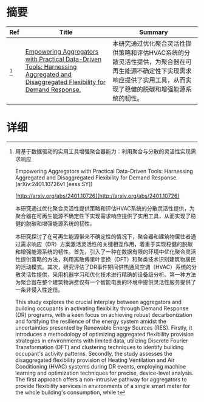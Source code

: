 # 摘要

| Ref | Title | Summary |
| --- | --- | --- |
| [^1] | [Empowering Aggregators with Practical Data-Driven Tools: Harnessing Aggregated and Disaggregated Flexibility for Demand Response.](http://arxiv.org/abs/2401.10726) | 本研究通过优化聚合灵活性提供策略和评估HVAC系统的分散灵活性提供，为聚合器在可再生能源不确定性下实现需求响应提供了实用工具，从而实现了稳健的脱碳和增强能源系统的韧性。 |

# 详细

[^1]: 用基于数据驱动的实用工具增强聚合器能力：利用聚合与分散的灵活性实现需求响应

    Empowering Aggregators with Practical Data-Driven Tools: Harnessing Aggregated and Disaggregated Flexibility for Demand Response. (arXiv:2401.10726v1 [eess.SY])

    [http://arxiv.org/abs/2401.10726](http://arxiv.org/abs/2401.10726)

    本研究通过优化聚合灵活性提供策略和评估HVAC系统的分散灵活性提供，为聚合器在可再生能源不确定性下实现需求响应提供了实用工具，从而实现了稳健的脱碳和增强能源系统的韧性。

    

    本研究探讨了在可再生能源带来不确定性的情况下，聚合器和建筑物居住者通过需求响应（DR）方案激活灵活性的关键相互作用，着重于实现稳健的脱碳和增强能源系统的韧性。首先，引入了一种在数据有限的环境中优化聚合灵活性提供策略的方法，利用离散傅里叶变换（DFT）和聚类技术识别建筑物居民的活动模式。其次，研究评估了DR事件期间供热通风空调（HVAC）系统的分散灵活性提供，采用机器学习和优化技术进行精确的设备级分析。第一种方法为聚合器在整个建筑物消费仅有一个智能电表的环境中提供灵活性服务提供了一条非侵入性途径。

    This study explores the crucial interplay between aggregators and building occupants in activating flexibility through Demand Response (DR) programs, with a keen focus on achieving robust decarbonization and fortifying the resilience of the energy system amidst the uncertainties presented by Renewable Energy Sources (RES). Firstly, it introduces a methodology of optimizing aggregated flexibility provision strategies in environments with limited data, utilizing Discrete Fourier Transformation (DFT) and clustering techniques to identify building occupant's activity patterns. Secondly, the study assesses the disaggregated flexibility provision of Heating Ventilation and Air Conditioning (HVAC) systems during DR events, employing machine learning and optimization techniques for precise, device-level analysis. The first approach offers a non-intrusive pathway for aggregators to provide flexibility services in environments of a single smart meter for the whole building's consumption, while t
    

